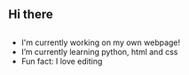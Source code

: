 ## Hi there 
##
- I'm currently working on my own webpage!
- I’m currently learning python, html and css
- Fun fact: I love editing
